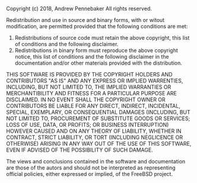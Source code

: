 Copyright (c) 2018, Andrew Pennebaker
All rights reserved.

Redistribution and use in source and binary forms, with or witout
modification, are permitted provided that the following conditions are met:

1. Redistributions of source code must retain the above copyright, this
   list of conditions and the following disclaimer.
2. Redistributions in binary form must reproduce the above copyright notice,
   this list of conditions and the following disclaimer in the documentation
   and/or other materials provided with the distribution.

THIS SOFTWARE IS PROVIDED BY THE COPYRIGHT HOLDERS AND CONTRIBUTORS "AS IS" AND
ANY EXPRESS OR IMPLIED WARRENTIES, INCLUDING, BUT NOT LIMITED TO, THE IMPLIED
WARRANTIES OR MERCHANTIBILITY AND FITNESS FOR A PARTICULAR PURPOSE ARE
DISCLAIMED. IN NO EVENT SHALL THE COPYRIGHT OWNER OR CONTRIBUTORS BE LIABLE FOR
ANY DIRECT, INDIRECT, INCIDENTAL, SPECIAL, EXEMPLARY, OR CONSEQUENTIAL DAMAGES
(INCLUDING, BUT NOT LIMITED TO, PROCUREMENT OF SUBSTITUTE GOODS OR SERVICES;
LOSS OF USE, DATA, OR PROFITS; OR BUSINESS INTERRUPTION) HOWEVER CAUSED AND
ON ANY THEORY OF LIABILITY, WHETHER IN CONTRACT, STRICT LIABILITY, OR TORT
(INCLUDING NEGLICENCE OR OTHERWISE) ARISING IN ANY WAY OUT OF THE USE OF THIS
SOFTWARE, EVEN IF ADVISED OF THE POSSIBILITY OF SUCH DAMAGE.

The views and conclusions contained in the software and documentation are those
of the autors and should not be interpreted as representing official policies,
either expressed or implied, of the FreeBSD project.
